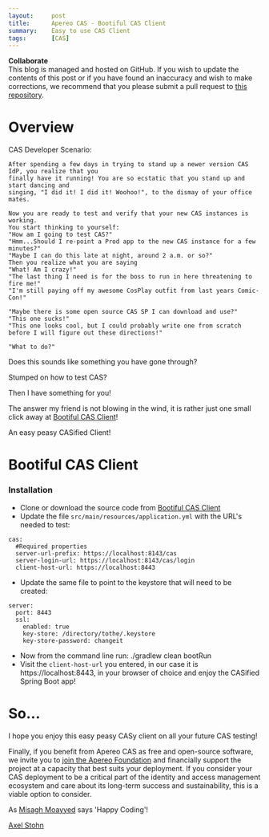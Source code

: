 ```yaml
---
layout:     post
title:      Apereo CAS - Bootiful CAS Client
summary:    Easy to use CAS Client
tags:       [CAS]
---
```


<div class="alert alert-success">
<strong>Collaborate</strong><br/>This blog is managed and hosted on GitHub. If you wish to update the contents of this post or if you have found an inaccuracy and wish to make corrections, we recommend that you please submit a pull request to <a href="https://github.com/apereo/apereo.github.io">this repository</a>.
</div>

# Overview
CAS Developer Scenario:
```text
After spending a few days in trying to stand up a newer version CAS IdP, you realize that you
finally have it running! You are so ecstatic that you stand up and start dancing and 
singing, "I did it! I did it! Woohoo!", to the dismay of your office mates.

Now you are ready to test and verify that your new CAS instances is working. 
You start thinking to yourself:
"How am I going to test CAS?"
"Hmm...Should I re-point a Prod app to the new CAS instance for a few minutes?"
"Maybe I can do this late at night, around 2 a.m. or so?"
Then you realize what you are saying
"What! Am I crazy!"
"The last thing I need is for the boss to run in here threatening to fire me!" 
"I'm still paying off my awesome CosPlay outfit from last years Comic-Con!"

"Maybe there is some open source CAS SP I can download and use?"
"This one sucks!"
"This one looks cool, but I could probably write one from scratch before I will figure out these directions!" 

"What to do?"
```
Does this sounds like something you have gone through?

Stumped on how to test CAS?  

Then I have something for you!  

The answer my friend is not blowing in the wind, it is rather just one small click away at [Bootiful CAS Client](https://github.com/UniconLabs/bootiful-cas-client)! 

An easy peasy CASified Client!


# Bootiful CAS Client

### Installation
* Clone or download the source code from [Bootiful CAS Client](https://github.com/UniconLabs/bootiful-cas-client)
* Update the file `src/main/resources/application.yml` with the URL's needed to test:
```text
cas:
  #Required properties
  server-url-prefix: https://localhost:8143/cas
  server-login-url: https://localhost:8143/cas/login
  client-host-url: https://localhost:8443
```
* Update the same file to point to the keystore that will need to be created:
```text
server:
  port: 8443
  ssl:
    enabled: true
    key-store: /directory/tothe/.keystore
    key-store-password: changeit  
```
* Now from the command line run: ./gradlew clean bootRun
* Visit the `client-host-url` you entered, in our case it is https://localhost:8443, in your browser of choice and enjoy the CASified Spring Boot app!

# So...

I hope you enjoy this easy peasy CASy client on all your future CAS testing!

Finally, if you benefit from Apereo CAS as free and open-source software, we invite you to [join the Apereo Foundation](https://www.apereo.org/content/apereo-membership) and financially support the project at a capacity that best suits your deployment. If you consider your CAS deployment to be a critical part of the identity and access management ecosystem and care about its long-term success and sustainability, this is a viable option to consider.

As [Misagh Moayyed](https://fawnoos.com) says 'Happy Coding'!

[Axel Stohn](https://github.com/astohn)
